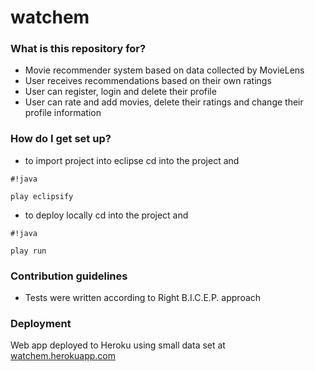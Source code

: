 # watchem #

### What is this repository for? ###

* Movie recommender system based on data collected by MovieLens
* User receives recommendations based on their own ratings
* User can register, login and delete their profile
* User can rate and add movies, delete their ratings and change their profile information

### How do I get set up? ###

* to import project into eclipse cd into the project and 
```
#!java

play eclipsify
```


* to deploy locally cd into the project and 
```
#!java

play run
```


### Contribution guidelines ###

* Tests were written according to Right B.I.C.E.P. approach


### Deployment ###
Web app deployed to Heroku using small data set at [watchem.herokuapp.com](watchem.herokuapp.com)